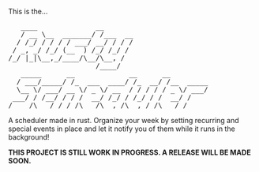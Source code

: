 This is the...

<pre>
   ____              __       
   / __ \__  _______/ /___  __
  / /_/ / / / / ___/ __/ / / /
 / _, _/ /_/ (__  ) /_/ /_/ / 
/_/ |_|\__,_/____/\__/\__, /  
                     /____/   
   _____      __             __      __
  / ___/_____/ /_  ___  ____/ /_  __/ /__  _____
  \__ \/ ___/ __ \/ _ \/ __  / / / / / _ \/ ___/
 ___/ / /__/ / / /  __/ /_/ / /_/ / /  __/ /    
/____/\___/_/ /_/\___/\__,_/\__,_/_/\___/_/     
</pre>

A scheduler made in rust. Organize your week by setting recurring and special events in place and let it notify you of them while it runs in the background!

**THIS PROJECT IS STILL WORK IN PROGRESS. A RELEASE WILL BE MADE SOON.**
